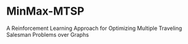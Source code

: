 # MinMax-MTSP
A Reinforcement Learning Approach for Optimizing Multiple Traveling Salesman Problems over Graphs
